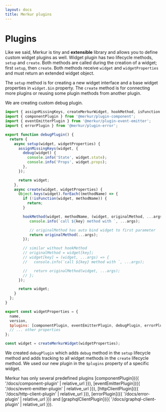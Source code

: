 ```yaml
---
layout: docs
title: Merkur plugins
---
```


# Plugins

Like we said, Merkur is tiny and **extensible** library and allows you to define custom widget plugins as well. Widget plugin has two lifecycle methods, `setup` and `create`. Both methods are called during the creation of a widget; first `setup`, then `create`. Both methods receive `widget` and `widgetProperties` and must return an extended widget object.

The `setup` method is for creating a new widget interface and a base widget properties in `widget.$in` property. The `create` method is for connecting more plugins or reusing some plugin methods from another plugin.

We are creating custom debug plugin.

```javascript
import { assignMissingKeys, createMerkurWidget, hookMethod, isFunction } from '@merkur/core';
import { componentPlugin } from '@merkur/plugin-component';
import { eventEmitterPlugin } from '@merkur/plugin-event-emitter';
import { errorPlugin } from '@merkur/plugin-error';

export function debugPlugin() {
  return {
    async setup(widget, widgetProperties) {
      assignMissingKeys(widget, {
        debug(widget) {
          console.info('State', widget.state);
          console.info('Props', widget.props);
        },
      });

      return widget;
    },
    async create(widget, widgetProperties) {
      Object.keys(widget).forEach((methodName) => {
        if (!isFunction(widget, methodName)) {
          return;
        }

        hookMethod(widget, methodName, (widget, originalMethod, ...args) => {
           console.info(`call ${key} method with `, ...args);

           // originalMethod has auto bind widget to first parameter
           return originalMethod(...args);
        });

        // similar without hookMethod
        // originalMethod = widget[key];
        // widget[key] = (widget, ...args) => {
        //   console.info(`call ${key} method with `, ...args);

        //   return originalMethod(widget, ...args);
        // };
      });

      return widget;
    }
  };
}

export const widgetProperties = {
  name,
  version,
  $plugins: [componentPlugin, eventEmitterPlugin, debugPlugin, errorPlugin],
  // ... other properties
};

const widget = createMerkurWidget(widgetProperties);
```

We created `debugPlugin` which adds `debug` method in the `setup` lifecycle method and adds tracking to all widget methods in the `create` lifecycle method. We used our new plugin in the `$plugins` property of a specific widget.

Merkur has only several predefined plugins [componentPlugin]({{ '/docs/component-plugin' | relative_url }}),  [eventEmitterPlugin]({{ '/docs/event-emitter-plugin' | relative_url }}), [httpClientPlugin]({{ '/docs/http-client-plugin' | relative_url }}), [errorPlugin]({{ '/docs/error-plugin' | relative_url }}) and [graphqlClientPlugin]({{ '/docs/graphql-client-plugin' | relative_url }}).